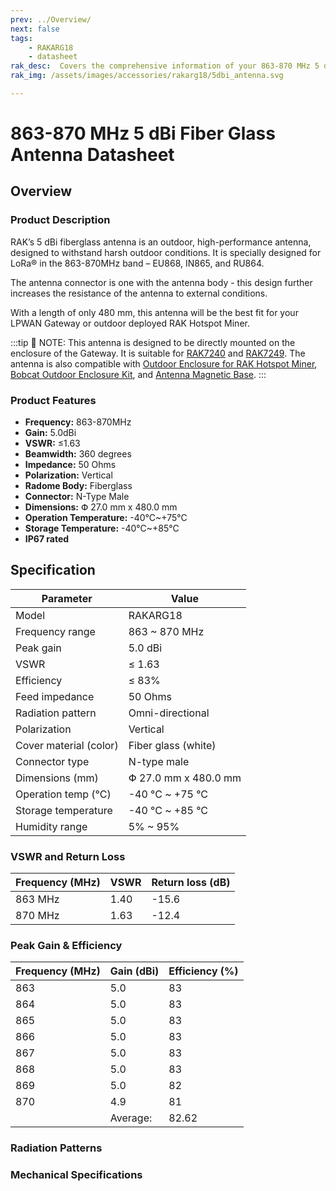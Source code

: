 ```yaml
---
prev: ../Overview/
next: false
tags: 
    - RAKARG18
    - datasheet
rak_desc:  Covers the comprehensive information of your 863-870 MHz 5 dBi Fiber Glass Antenna to help you in using it. This information includes technical specifications and characteristics.
rak_img: /assets/images/accessories/rakarg18/5dbi_antenna.svg

---
```


# 863-870 MHz 5 dBi Fiber Glass Antenna Datasheet

## Overview

### Product Description

RAK’s 5 dBi fiberglass antenna is an outdoor, high-performance antenna, designed to withstand harsh outdoor conditions. It is specially designed for LoRa® in the 863-870MHz band – EU868, IN865, and RU864. 

The antenna connector is one with the antenna body - this design further increases the resistance of the antenna to external conditions.

With a length of only 480 mm, this antenna will be the best fit for your LPWAN Gateway or outdoor deployed RAK Hotspot Miner.

:::tip 📝 NOTE:
This antenna is designed to be directly mounted on the enclosure of the Gateway. It is suitable for [RAK7240](https://docs.rakwireless.com/Product-Categories/WisGate/RAK7240/Overview/) and [RAK7249](https://docs.rakwireless.com/Product-Categories/WisGate/RAK7249/Overview/). The antenna is also compatible with [Outdoor Enclosure for RAK Hotspot Miner](https://docs.rakwireless.com/Product-Categories/Accessories/Outdoor-Enclosure-Kit/Overview/#rak-hotspot-miner-outdoor-case), [Bobcat Outdoor Enclosure Kit](https://docs.rakwireless.com/Product-Categories/Accessories/Bobcat-Enclosure-Kit/Overview/), and [Antenna Magnetic Base](https://docs.rakwireless.com/Product-Categories/Accessories/RAKA0C52/Overview/). 
:::

### Product Features

- **Frequency:** 863-870MHz
- **Gain:** 5.0dBi
- **VSWR:** ≤1.63
- **Beamwidth:** 360 degrees
- **Impedance:** 50 Ohms
- **Polarization:** Vertical
- **Radome Body:** Fiberglass
- **Connector:** N-Type Male
- **Dimensions:** Փ 27.0 mm x 480.0 mm
- **Operation Temperature:** -40°C~+75°C
- **Storage Temperature:** -40°C~+85°C
- **IP67 rated**


## Specification

| Parameter              | Value                |
| ---------------------- | -------------------- |
| Model                  | RAKARG18             |
| Frequency range        | 863 ~ 870 MHz        |
| Peak gain              | 5.0 dBi              |
| VSWR                   | ≤ 1.63               |
| Efficiency             | ≤ 83%                |
| Feed impedance         | 50 Ohms              |
| Radiation pattern      | Omni-directional     |
| Polarization           | Vertical             |
| Cover material (color) | Fiber glass (white)  |
| Connector type         | N-type male          |
| Dimensions (mm)        | Փ 27.0 mm x 480.0 mm |
| Operation temp (°C)    | -40 °C ~ +75 °C      |
| Storage temperature    | -40 °C ~ +85 °C      |
| Humidity range         | 5% ~ 95%             |

### VSWR and Return Loss

| Frequency (MHz) | VSWR | Return loss (dB) |
| --------------- | ---- | ---------------- |
| 863 MHz         | 1.40 | -15.6            |
| 870 MHz         | 1.63 | -12.4            |

<rk-img
  src="/assets/images/accessories/rakarg18/2.png"
  width="60%"
  caption="RAKARG18 VSWR graph"
/>


### Peak Gain & Efficiency

| Frequency (MHz) | Gain (dBi) | Efficiency (%) |
| --------------- | ---------- | -------------- |
| 863             | 5.0        | 83             |
| 864             | 5.0        | 83             |
| 865             | 5.0        | 83             |
| 866             | 5.0        | 83             |
| 867             | 5.0        | 83             |
| 868             | 5.0        | 83             |
| 869             | 5.0        | 82             |
| 870             | 4.9        | 81             |
|                 | Average:   | 82.62          |

### Radiation Patterns

<rk-img
  src="/assets/images/accessories/rakarg18/3.png"
  width="60%"
  caption="RAKARG18 radiation patterns"
/> 


### Mechanical Specifications

<rk-img
  src="/assets/images/accessories/rakarg18/4.png"
  width="60%"
  caption="RAKARG18 mechanical specifications"
/> 
